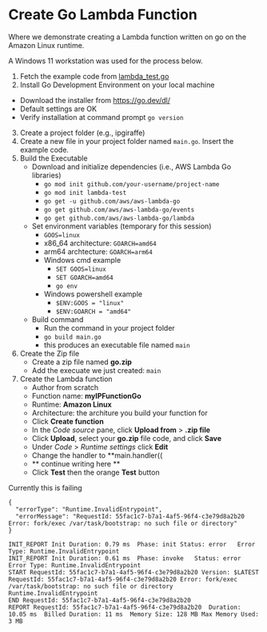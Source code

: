 # Create Go Lambda Function
Where we demonstrate creating a Lambda function written on go on the Amazon Linux runtime.

A Windows 11 workstation was used for the process below.

1. Fetch the example code from [lambda_test.go](lambda_test.go)
2. Install Go Development Environment on your local machine
  - Download the installer from https://go.dev/dl/
  - Default settings are OK
  - Verify installation at command prompt `go version`
3. Create a project folder (e.g., ipgiraffe)
4. Create a new file in your project folder named `main.go`. Insert the example code.
5. Build the Executable
    - Download and initialize dependencies (i.e., AWS Lambda Go libraries)
      - `go mod init github.com/your-username/project-name`
      - `go mod init lambda-test`
      - `go get -u github.com/aws/aws-lambda-go`
      - `go get github.com/aws/aws-lambda-go/events`
      - `go get github.com/aws/aws-lambda-go/lambda`
    - Set environment variables (temporary for this session)
      - `GOOS=linux`
      - x86_64 architecture: `GOARCH=amd64`
      - arm64 archtecture: `GOARCH=arm64`
      - Windows cmd example
        - `SET GOOS=linux`
        - `SET GOARCH=amd64`
        - `go env`
      - Windows powershell example
        - `$ENV:GOOS = "linux"`
        - `$ENV:GOARCH = "amd64"`
    - Build command
      - Run the command in your project folder
      - `go build main.go`
      - this produces an executable file named `main`
6. Create the Zip file
    - Create a zip file named **go.zip**
    - Add the execuate we just created: `main`
7. Create the Lambda function
    - Author from scratch
    - Function name: **myIPFunctionGo**
    - Runtime: **Amazon Linux**
    - Architecture: the architure you build your function for
    - Click **Create function**
    - In the *Code source* pane, click **Upload from** > **.zip file**
    - Click **Upload**, select your **go.zip** file code, and click **Save**
    - Under *Code* > *Runtime settings* click **Edit**
    - Change the handler to **main.handler((
    - ** continue writing here **     
    - Click **Test** then the orange **Test** button
      
Currently this is failing

~~~
{
  "errorType": "Runtime.InvalidEntrypoint",
  "errorMessage": "RequestId: 55fac1c7-b7a1-4af5-96f4-c3e79d8a2b20 Error: fork/exec /var/task/bootstrap: no such file or directory"
}

INIT_REPORT Init Duration: 0.79 ms	Phase: init	Status: error	Error Type: Runtime.InvalidEntrypoint
INIT_REPORT Init Duration: 0.61 ms	Phase: invoke	Status: error	Error Type: Runtime.InvalidEntrypoint
START RequestId: 55fac1c7-b7a1-4af5-96f4-c3e79d8a2b20 Version: $LATEST
RequestId: 55fac1c7-b7a1-4af5-96f4-c3e79d8a2b20 Error: fork/exec /var/task/bootstrap: no such file or directory
Runtime.InvalidEntrypoint
END RequestId: 55fac1c7-b7a1-4af5-96f4-c3e79d8a2b20
REPORT RequestId: 55fac1c7-b7a1-4af5-96f4-c3e79d8a2b20	Duration: 10.05 ms	Billed Duration: 11 ms	Memory Size: 128 MB	Max Memory Used: 3 MB	
~~~
